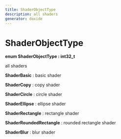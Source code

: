 ```yaml
---
title: ShaderObjectType
description: all shaders 
generator: doxide
---
```



# ShaderObjectType

**enum ShaderObjectType : int32_t**

all shaders

**ShaderBasic**
:   basic shader

**ShaderCopy**
:   copy shader

**ShaderCircle**
:   circle shader

**ShaderEllipse**
:   ellipse shader

**ShaderRectangle**
:   rectangle shader

**ShaderRoundedRectangle**
:   rounded rectangle shader

**ShaderBlur**
:   blur shader

